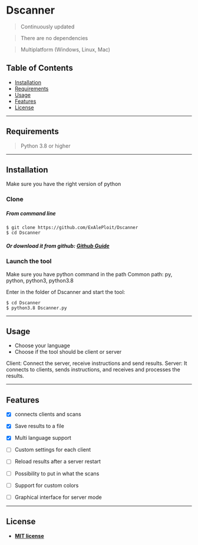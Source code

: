 # Dscanner


> Continuously updated

> There are no dependencies

> Multiplatform (Windows, Linux, Mac)



## Table of Contents

- [Installation](#installation)
- [Requirements](#requirements)
- [Usage](#usage)
- [Features](#features)
- [License](#license)


---

## Requirements

> Python 3.8 or higher


---

## Installation

Make sure you have the right version of python

### Clone

##### From command line
```shell
$ git clone https://github.com/ExAlePloit/Dscanner
$ cd Dscanner
```

##### Or download it from github: <a href=https://docs.github.com/en/github/creating-cloning-and-archiving-repositories/cloning-a-repository>Github Guide</a>


### Launch the tool

Make sure you have python command in the path
Common path: py, python, python3, python3.8

Enter in the folder of Dscanner and start the tool: 

```shell
$ cd Dscanner
$ python3.8 Dscanner.py
```

---

## Usage 
- Choose your language
- Choose if the tool should be client or server

Client: Connect the server, receive instructions and send results.
Server: It connects to clients, sends instructions, and receives and processes the results.

---


## Features
- [x] connects clients and scans
- [x] Save results to a file
- [x] Multi language support
- [ ] Custom settings for each client
- [ ] Reload results after a server restart
- [ ] Possibility to put in what the scans
- [ ] Support for custom colors
- [ ] Graphical interface for server mode


---

## License

- **[MIT license](http://opensource.org/licenses/mit-license.php)**
